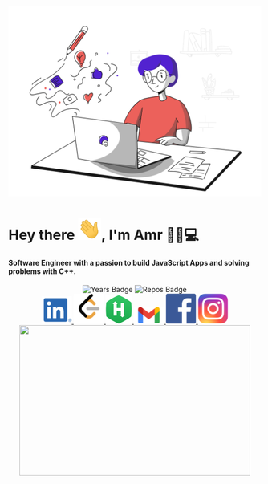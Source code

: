 <div>
    <img src="coding.svg">
</div>

# Hey there <img src="wave.gif" width="46px">, I'm Amr 👦🏻💻

#### Software Engineer with a passion to build JavaScript Apps and solving problems with C++.



<div align="center">
    <img src="https://badges.pufler.dev/years/lwx-amr" alt="Years Badge">
    <img src="https://badges.pufler.dev/repos/lwx-amr" alt="Repos Badge"> 
</div>


<div  align=center>
    <a href="https://www.linkedin.com/in/amrhussien98">
    	<img src="imgs/in.png" alt="linkedin badge" width="60px">
    </a>
    <a href="https://leetcode.com/lwxamr">
    	<img src="imgs/leetcode.png" width="60px" alt="leetcode logo">
    </a>
    <a href="https://www.hackerrank.com/lwx_amr">
    	<img src="imgs/hacker-rank.png" alt="hacker rank logo" width="52px">
    </a>
    <a href="mailto:amrister20@gmail.com">
    	<img src="imgs/gmail.png" width="60px" alt="gmail mail">
    </a>
    <a href="https://www.facebook.com/lwxamr">
    	<img src="imgs/fb.png" alt="facebook logo" width="60px">
    </a>
    <a href="https://www.instagram.com/amrhussien3">
    	<img src="imgs/insta.png" width="60px" alt="instagram logo">
    </a>
</div>


<div align="center">   
    <img width="460" height="300" src="https://github-readme-stats.vercel.app/api/top-langs/?username=lwx-amr&layout=compact&theme=dracula"> 
</div>
